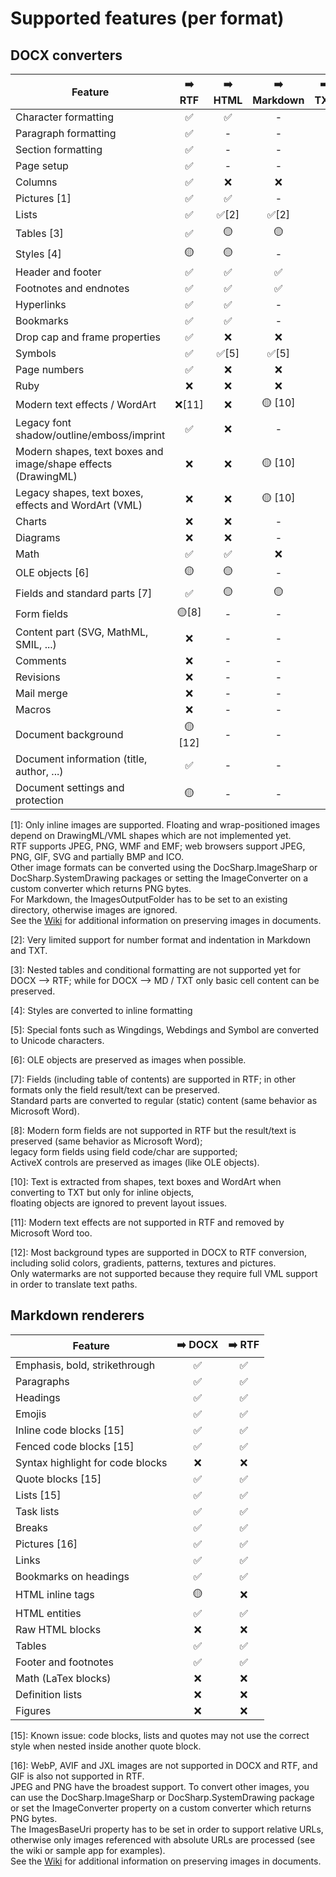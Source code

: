 # Supported features (per format)

## DOCX converters

| Feature       | ➡️ RTF | ➡️ HTML | ➡️ Markdown | ➡️ TXT | ➡️ PDF |
| ------------- | :----: | :-----: | :--------: | :----: | :----: |
| Character formatting | ✅ | ✅ | - |
| Paragraph formatting | ✅ | - | - |
| Section formatting   | ✅ | - | - |
| Page setup | ✅ | - | - |
| Columns | ✅ | ❌ | ❌ |
| Pictures [1] | ✅ | ✅ | - |
| Lists | ✅ | ✅[2] | ✅[2] |
| Tables [3]  | ✅ | 🟡 | 🟡 |
| Styles [4] | 🟡 | 🟡 | - |
| Header and footer | ✅ | ✅ | ✅ |
| Footnotes and endnotes | ✅ | ✅ | ✅ |
| Hyperlinks | ✅ | ✅ | - |
| Bookmarks | ✅ | ✅ | - |
| Drop cap and frame properties | ✅ | ❌ | ❌ |
| Symbols | ✅ | ✅[5] | ✅[5] |
| Page numbers | ✅ | ❌ | ❌ |
| Ruby | ❌ | ❌ | ❌ |
| Modern text effects / WordArt | ❌[11] | ❌ | 🟡 [10] |
| Legacy font shadow/outline/emboss/imprint | ✅ | ❌ | - |
| Modern shapes, text boxes and image/shape effects (DrawingML) | ❌ | ❌ | 🟡 [10] |
| Legacy shapes, text boxes, effects and WordArt (VML) | ❌ | ❌ | 🟡 [10] |
| Charts | ❌ | ❌ | - |
| Diagrams | ❌ | ❌ | - |
| Math | ✅ | ✅ | ❌ |
| OLE objects [6] | 🟡 | 🟡 | - |
| Fields and standard parts [7] | ✅ | 🟡 | 🟡 |
| Form fields | 🟡[8] | - | - |
| Content part (SVG, MathML, SMIL, ...) | ❌ | - | - |
| Comments | ❌ | - | - |
| Revisions | ❌ | - | - |
| Mail merge | ❌ | - | - |
| Macros | ❌ | - | - |
| Document background | 🟡[12] | - | - |
| Document information (title, author, ...) | ✅ | - | - |
| Document settings and protection | 🟡 | - | - |

[1]: Only inline images are supported. Floating and wrap-positioned images depend on DrawingML/VML shapes which are not implemented yet.  
RTF supports JPEG, PNG, WMF and EMF; web browsers support JPEG, PNG, GIF, SVG and partially BMP and ICO.  
Other image formats can be converted using the DocSharp.ImageSharp or DocSharp.SystemDrawing packages or setting the ImageConverter on a custom converter which returns PNG bytes.  
For Markdown, the ImagesOutputFolder has to be set to an existing directory, otherwise images are ignored.  
See the [Wiki](https://github.com/manfromarce/DocSharp/wiki) for additional information on preserving images in documents.

[2]: Very limited support for number format and indentation in Markdown and TXT.  

[3]: Nested tables and conditional formatting are not supported yet for DOCX --> RTF; while for DOCX --> MD / TXT only basic cell content can be preserved.

[4]: Styles are converted to inline formatting  

[5]: Special fonts such as Wingdings, Webdings and Symbol are converted to Unicode characters.  

[6]: OLE objects are preserved as images when possible.

[7]: Fields (including table of contents) are supported in RTF; in other formats only the field result/text can be preserved.  
Standard parts are converted to regular (static) content (same behavior as Microsoft Word).

[8]: Modern form fields are not supported in RTF but the result/text is preserved (same behavior as Microsoft Word);  
legacy form fields using field code/char are supported;  
ActiveX controls are preserved as images (like OLE objects).

[10]: Text is extracted from shapes, text boxes and WordArt when converting to TXT but only for inline objects,  
floating objects are ignored to prevent layout issues.

[11]: Modern text effects are not supported in RTF and removed by Microsoft Word too.

[12]: Most background types are supported in DOCX to RTF conversion, including solid colors, gradients, patterns, textures and pictures.  
Only watermarks are not supported because they require full VML support in order to translate text paths.


## Markdown renderers

| Feature       | ➡️ DOCX | ➡️ RTF |
| ------------- | :-----: | :-----: |
| Emphasis, bold, strikethrough | ✅ | ✅ |
| Paragraphs | ✅ | ✅ |
| Headings | ✅ | ✅ |
| Emojis | ✅ | ✅ |
| Inline code blocks [15] | ✅ | ✅ |
| Fenced code blocks [15] | ✅ | ✅ |
| Syntax highlight for code blocks | ❌ | ❌ |
| Quote blocks [15] | ✅ | ✅ |
| Lists [15] | ✅ | ✅ |
| Task lists | ✅ | ✅ |
| Breaks | ✅ | ✅ |
| Pictures [16] | ✅ | ✅ |
| Links | ✅ | ✅ |
| Bookmarks on headings | ✅ | ✅ |
| HTML inline tags | 🟡 | ❌ |
| HTML entities | ✅ | ✅ |
| Raw HTML blocks | ❌ | ❌ |
| Tables | ✅ | ✅ |
| Footer and footnotes | ✅ | ✅ |
| Math (LaTex blocks) | ❌ | ❌ |
| Definition lists | ❌ | ❌ |
| Figures | ❌ | ❌ |

[15]: Known issue: code blocks, lists and quotes may not use the correct style when nested inside another quote block.  

[16]: WebP, AVIF and JXL images are not supported in DOCX and RTF, and GIF is also not supported in RTF.  
JPEG and PNG have the broadest support. To convert other images, you can use the DocSharp.ImageSharp or DocSharp.SystemDrawing package or set the ImageConverter property on a custom converter which returns PNG bytes.  
The ImagesBaseUri property has to be set in order to support relative URLs, otherwise only images referenced with absolute URLs are processed (see the wiki or sample app for examples).  
See the [Wiki](https://github.com/manfromarce/DocSharp/wiki) for additional information on preserving images in documents.
